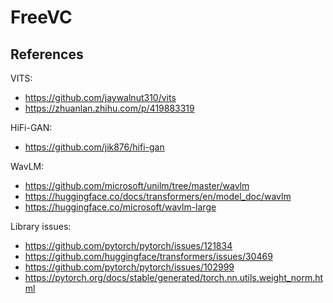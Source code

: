 # FreeVC

## References

VITS:
+ https://github.com/jaywalnut310/vits
+ https://zhuanlan.zhihu.com/p/419883319

HiFi-GAN:
+ https://github.com/jik876/hifi-gan

WavLM:
+ https://github.com/microsoft/unilm/tree/master/wavlm
+ https://huggingface.co/docs/transformers/en/model_doc/wavlm
+ https://huggingface.co/microsoft/wavlm-large

Library issues:

+ https://github.com/pytorch/pytorch/issues/121834
+ https://github.com/huggingface/transformers/issues/30469
+ https://github.com/pytorch/pytorch/issues/102999
+ https://pytorch.org/docs/stable/generated/torch.nn.utils.weight_norm.html
